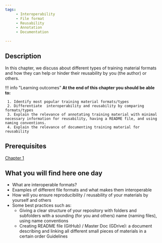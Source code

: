```yaml
---
tags:
     - Interoperability
     - File format
     - Reusability
     - Annotation
     - Documentation 
     
---
```

<!-- Chapter Types of training materials and their features related to the FAIR training -->

## Description

In this chapter, we discuss about different types of training material formats and how they can help or hinder their reusability by you (the author) or others.  

!!! info "Learning outcomes"
    **At the end of this chapter you should be able to:**

     1. Identify most popular training material formats/types 
     2. Differentiate  interoperability and reusability by comparing formats/types
     3. Explain the relevance of annotating training material with minimal necessary information for reusability, having a README file, and using naming conventions.
     4. Explain the relevance of documenting training material for reusability

## Prerequisites
[Chapter 1](chapter_01.md) 

## What you will find here one day
* What are interoperable formats?
* Examples of different file formats and what makes them interoperable
* How will you ensure reproducibility / reusability of your materials by yourself and others
* Some best practices such as:
     * Giving a clear structure of your repository with folders and subfolders with a sounding (for you and others) name (naming files), using name conventions
     * Creating README file (GitHub) / Master Doc (GDrive): a document describing and linking all different small pieces of materials in a certain order Guidelines 






